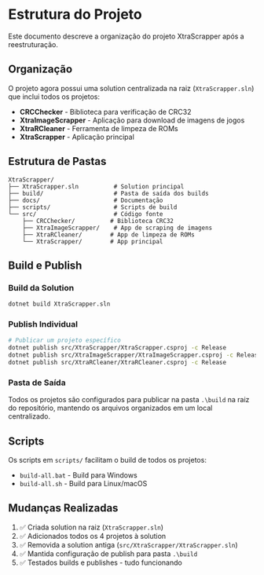 # Estrutura do Projeto

Este documento descreve a organização do projeto XtraScrapper após a reestruturação.

## Organização

O projeto agora possui uma solution centralizada na raiz (`XtraScrapper.sln`) que inclui todos os projetos:

- **CRCChecker** - Biblioteca para verificação de CRC32
- **XtraImageScrapper** - Aplicação para download de imagens de jogos
- **XtraRCleaner** - Ferramenta de limpeza de ROMs
- **XtraScrapper** - Aplicação principal

## Estrutura de Pastas

```
XtraScrapper/
├── XtraScrapper.sln          # Solution principal
├── build/                    # Pasta de saída dos builds
├── docs/                     # Documentação
├── scripts/                  # Scripts de build
└── src/                      # Código fonte
    ├── CRCChecker/          # Biblioteca CRC32
    ├── XtraImageScrapper/    # App de scraping de imagens
    ├── XtraRCleaner/        # App de limpeza de ROMs
    └── XtraScrapper/        # App principal
```

## Build e Publish

### Build da Solution
```bash
dotnet build XtraScrapper.sln
```

### Publish Individual
```bash
# Publicar um projeto específico
dotnet publish src/XtraScrapper/XtraScrapper.csproj -c Release
dotnet publish src/XtraImageScrapper/XtraImageScrapper.csproj -c Release
dotnet publish src/XtraRCleaner/XtraRCleaner.csproj -c Release
```

### Pasta de Saída

Todos os projetos são configurados para publicar na pasta `.\build` na raiz do repositório, mantendo os arquivos organizados em um local centralizado.

## Scripts

Os scripts em `scripts/` facilitam o build de todos os projetos:
- `build-all.bat` - Build para Windows
- `build-all.sh` - Build para Linux/macOS

## Mudanças Realizadas

1. ✅ Criada solution na raiz (`XtraScrapper.sln`)
2. ✅ Adicionados todos os 4 projetos à solution
3. ✅ Removida a solution antiga (`src/XtraScrapper/XtraScrapper.sln`)
4. ✅ Mantida configuração de publish para pasta `.\build`
5. ✅ Testados builds e publishes - tudo funcionando

